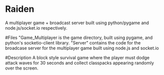 # Raiden
A multiplayer game + broadcast server built using python/pygame and node.js/socket.io respectively.

#Files
"Game_Multiplayer is the game directory, built using pygame, and python's socketio-client library. "Server" contains the code for the broadcase server for the multiplayer game built using node.js and socket.io

#Description
A block style survival game where the player must dodge attack waves for 30 seconds and collect classpacks appearing randomly over the screen. 
